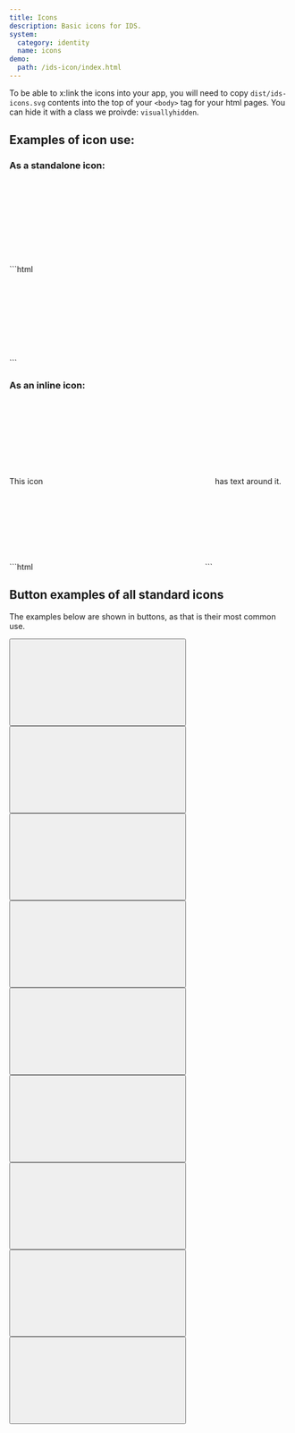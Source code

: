 ```yaml
---
title: Icons
description: Basic icons for IDS.
system:
  category: identity
  name: icons
demo:
  path: /ids-icon/index.html
---
```


To be able to x:link the icons into your app, you will need to copy `dist/ids-icons.svg` contents into the top of your `<body>` tag for your html pages. You can hide it with a class we proivde: `visuallyhidden`.

## Examples of icon use:

### As a standalone icon:

<div class="example">
  <div title="icon_star icon">
    <svg class="ids-icon" focusable="false" aria-hidden="true" role="presentation">
      <use xlink:href="#icon_star"></use>
    </svg>
  </div>
</div>
```html
<div title="icon_star icon">
  <svg class="ids-icon" focusable="false" aria-hidden="true" role="presentation">
    <use xlink:href="#icon_star"></use>
  </svg>
</div>
```

### As an inline icon:

<div class="example">
  This icon
  <span title="icon_star icon">
    <svg class="ids-icon" focusable="false" aria-hidden="true" role="presentation">
      <use xlink:href="#icon_star"></use>
    </svg>
  </span>
  has text around it.
</div>
```html
<span title="icon_star icon">
  <svg class="ids-icon" focusable="false" aria-hidden="true" role="presentation">
    <use xlink:href="#icon_star"></use>
  </svg>
</span>
```

## Button examples of all standard icons

The examples below are shown in buttons, as that is their most common use.

<button type="button" class="ids-btn ids-btn--link" title="icon_close">
  <svg class="ids-icon" focusable="false" aria-hidden="true" role="presentation">
    <use xlink:href="#icon_close"></use>
  </svg>
</button>

<button type="button" class="ids-btn ids-btn--link" title="icon_expand">
  <svg class="ids-icon" focusable="false" aria-hidden="true" role="presentation">
    <use xlink:href="#icon_expand"></use>
  </svg>
</button>

<button type="button" class="ids-btn ids-btn--link" title="icon_folder">
  <svg class="ids-icon" focusable="false" aria-hidden="true" role="presentation">
    <use xlink:href="#icon_folder"></use>
  </svg>
</button>

<button type="button" class="ids-btn ids-btn--link" title="icon_lookup">
  <svg class="ids-icon" focusable="false" aria-hidden="true" role="presentation">
    <use xlink:href="#icon_lookup"></use>
  </svg>
</button>

<button type="button" class="ids-btn ids-btn--link" title="icon_minus">
  <svg class="ids-icon" focusable="false" aria-hidden="true" role="presentation">
    <use xlink:href="#icon_minus"></use>
  </svg>
</button>

<button type="button" class="ids-btn ids-btn--link" title="icon_plus">
  <svg class="ids-icon" focusable="false" aria-hidden="true" role="presentation">
    <use xlink:href="#icon_plus"></use>
  </svg>
</button>

<button type="button" class="ids-btn ids-btn--link" title="icon_search">
  <svg class="ids-icon" focusable="false" aria-hidden="true" role="presentation">
    <use xlink:href="#icon_search"></use>
  </svg>
</button>

<button type="button" class="ids-btn ids-btn--link" title="icon_star">
  <svg class="ids-icon" focusable="false" aria-hidden="true" role="presentation">
    <use xlink:href="#icon_star"></use>
  </svg>
</button>

<button type="button" class="ids-btn ids-btn--link" title="icon_information">
  <svg class="ids-icon" focusable="false" aria-hidden="true" role="presentation">
    <use xlink:href="#icon_information"></use>
  </svg>
</button>

